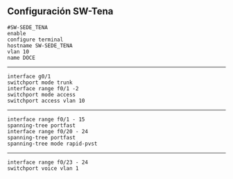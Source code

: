 ## Configuración SW-Tena
    #SW-SEDE_TENA
    enable
    configure terminal
    hostname SW-SEDE_TENA
    vlan 10
    name DOCE
---
    interface g0/1
    switchport mode trunk
    interface range f0/1 -2
    switchport mode access
    switchport access vlan 10
---
    interface range f0/1 - 15
    spanning-tree portfast
    interface range f0/20 - 24
    spanning-tree portfast
    spanning-tree mode rapid-pvst
---
    interface range f0/23 - 24
    switchport voice vlan 1
